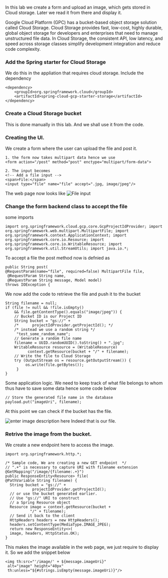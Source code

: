 In this lab we create a form and upload an image, which gets stored in Cloud storage. Later we read it from there and display it. 

Google Cloud Platform (GPC) has a bucket-based object storage solution called Cloud Storage. Cloud Storage provides fast, low-cost, highly durable, global object storage for developers and enterprises that need to manage unstructured file data. In Cloud Storage, the consistent API, low latency, and speed across storage classes simplify development integration and reduce code complexity.

### Add the Spring starter for Cloud Storage
We do this in the appliation that requires cloud storage. Include the dependency
```
<dependency>
    <groupId>org.springframework.cloud</groupId>
    <artifactId>spring-cloud-gcp-starter-storage</artifactId>
</dependency>

```
### Create a Cloud Storage bucket
 This is done manually in this lab. And we shall use it from the code. 

### Creating the UI. 
We create a form where the user can upload the file and post it. 

```
1. the form now takes multipart data hence we use
<form action="/post" method="post" enctype="multipart/form-data">

2. The input becomes
<!-- Add a file input --> 
<span>File:</span>
<input type="file" name="file" accept=".jpg, image/jpeg"/>
```
The web page now looks like 
![File input](https://i.imgur.com/alLgKkj.png)
### Change the form backend class to accept the file
some imports
```
import org.springframework.cloud.gcp.core.GcpProjectIdProvider; import org.springframework.web.multipart.MultipartFile; import org.springframework.context.ApplicationContext; import org.springframework.core.io.Resource; import org.springframework.core.io.WritableResource; import org.springframework.util.StreamUtils; import java.io.*;
```

To accept a file the post method now is defnied as 
```
public String post(
@RequestParam(name="file", required=false) MultipartFile file,
 @RequestParam String name,
 @RequestParam String message, Model model)
throws IOException {

```

We now add the code to retrieve the file and push it to the bucket
```
String filename = null;
if (file != null && !file.isEmpty()
    && file.getContentType().equals("image/jpeg")) {
	// Bucket ID is our Project ID
	String bucket = "gs://" +
	/*      projectIdProvider.getProjectId(); */
	/* instead we use a random string */
	 "test_some_random_name";
	// Generate a random file name
	filename = UUID.randomUUID().toString() + ".jpg";
	WritableResource resource = (WritableResource)
	      context.getResource(bucket + "/" + filename);
	// Write the file to Cloud Storage
	try (OutputStream os = resource.getOutputStream()) {
	     os.write(file.getBytes());
	 }
}

```

Some application logic. We need to keep track of what file belongs to whom thus have to save some data hence some code below 

```
// Store the generated file name in the database 
payload.put("imageUri", filename);
```

At this point we can check if the bucket has the file.

![enter image description here](https://i.imgur.com/zEa8LP6.png)
Indeed that is our file. 


### Retrive the image from the bucket. 
We create a new endpoint here to access the image. 
```
import org.springframework.http.*;

/* Sample code, We are creating a new GET endpoint  */
// ".+" is necessary to capture URI with filename extension
@GetMapping("/image/{filename:.+}")
public ResponseEntity<Resource> file(
@PathVariable String filename) {
  String bucket = "gs://" +
		    projectIdProvider.getProjectId();
  // or use the bucket generated earlier. 
  // Use "gs://" URI to construct
  // a Spring Resource object
  Resource image = context.getResource(bucket +
		   "/" + filename);
  // Send it back to the client
  HttpHeaders headers = new HttpHeaders();
  headers.setContentType(MediaType.IMAGE_JPEG);
  return new ResponseEntity<>(
  image, headers, HttpStatus.OK);
}

```
This makes the image available in the web page, we just require to display it. So we add the snippet below

```
<img th:src="'/image/' + ${message.imageUri}"
 alt="image" height="40px"
 th:unless="${#strings.isEmpty(message.imageUri)}"/>

```
<!--stackedit_data:
eyJoaXN0b3J5IjpbLTk5MjM0NjQxMywtMTA2MDU3ODEyNywtMT
Y1Nzc2MDczLC0xODEzNDU3MTY5XX0=
-->
